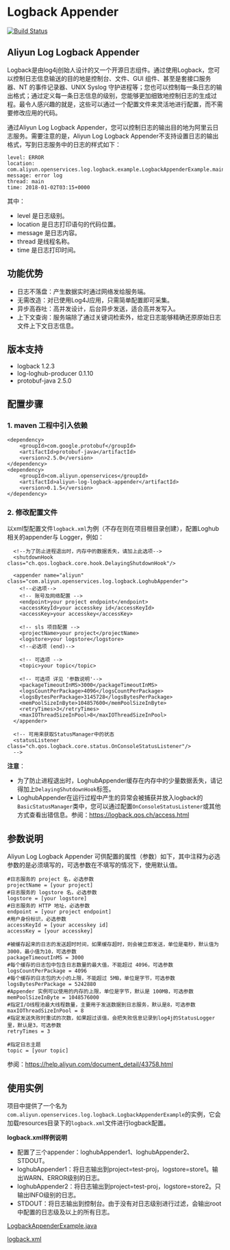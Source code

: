 # Logback Appender

[![Build Status](https://travis-ci.org/aliyun/aliyun-log-logback-appender.svg?branch=master)](https://travis-ci.org/aliyun/aliyun-log-logback-appender)

## Aliyun Log Logback Appender
Logback是由log4j创始人设计的又一个开源日志组件。通过使用Logback，您可以控制日志信息输送的目的地是控制台、文件、GUI 组件、甚至是套接口服务器、NT 的事件记录器、UNIX Syslog 守护进程等；您也可以控制每一条日志的输出格式；通过定义每一条日志信息的级别，您能够更加细致地控制日志的生成过程。最令人感兴趣的就是，这些可以通过一个配置文件来灵活地进行配置，而不需要修改应用的代码。

通过Aliyun Log Logback Appender，您可以控制日志的输出目的地为阿里云日志服务。需要注意的是，Aliyun Log Logback Appender不支持设置日志的输出格式，写到日志服务中的日志的样式如下：
```
level: ERROR
location: com.aliyun.openservices.log.logback.example.LogbackAppenderExample.main(LogbackAppenderExample.java:18)
message: error log
thread: main
time: 2018-01-02T03:15+0000
```
其中：
+ level 是日志级别。
+ location 是日志打印语句的代码位置。
+ message 是日志内容。
+ thread 是线程名称。
+ time 是日志打印时间。


## 功能优势
+ 日志不落盘：产生数据实时通过网络发给服务端。
+ 无需改造：对已使用Log4J应用，只需简单配置即可采集。
+ 异步高吞吐：高并发设计，后台异步发送，适合高并发写入。
+ 上下文查询：服务端除了通过关键词检索外，给定日志能够精确还原原始日志文件上下文日志信息。


## 版本支持
* logback 1.2.3
* log-loghub-producer 0.1.10
* protobuf-java 2.5.0


## 配置步骤

### 1. maven 工程中引入依赖

```
<dependency>
    <groupId>com.google.protobuf</groupId>
    <artifactId>protobuf-java</artifactId>
    <version>2.5.0</version>
</dependency>
<dependency>
    <groupId>com.aliyun.openservices</groupId>
    <artifactId>aliyun-log-logback-appender</artifactId>
    <version>0.1.5</version>
</dependency>
```

### 2. 修改配置文件

以xml型配置文件`logback.xml`为例（不存在则在项目根目录创建），配置Loghub相关的appender与 Logger，例如：
```
  <!--为了防止进程退出时，内存中的数据丢失，请加上此选项-->
  <shutdownHook class="ch.qos.logback.core.hook.DelayingShutdownHook"/>

  <appender name="aliyun" class="com.aliyun.openservices.log.logback.LoghubAppender">
    <!--必选项-->
    <!-- 账号及网络配置 -->
    <endpoint>your project endpoint</endpoint>
    <accessKeyId>your accesskey id</accessKeyId>
    <accessKey>your accesskey</accessKey>

    <!-- sls 项目配置 -->
    <projectName>your project</projectName>
    <logstore>your logstore</logstore>
    <!--必选项 (end)-->

    <!-- 可选项 -->
    <topic>your topic</topic>

    <!-- 可选项 详见 '参数说明'-->
    <packageTimeoutInMS>3000</packageTimeoutInMS>
    <logsCountPerPackage>4096</logsCountPerPackage>
    <logsBytesPerPackage>3145728</logsBytesPerPackage>
    <memPoolSizeInByte>104857600</memPoolSizeInByte>
    <retryTimes>3</retryTimes>
    <maxIOThreadSizeInPool>8</maxIOThreadSizeInPool>
  </appender>

  <!-- 可用来获取StatusManager中的状态
  <statusListener class="ch.qos.logback.core.status.OnConsoleStatusListener"/>
  -->
```
**注意**：
+ 为了防止进程退出时，LoghubAppender缓存在内存中的少量数据丢失，请记得加上`DelayingShutdownHook`标签。
+ LoghubAppender在运行过程中产生的异常会被捕获并放入logback的`BasicStatusManager`类中，您可以通过配置`OnConsoleStatusListener`或其他方式查看出错信息。参阅：https://logback.qos.ch/access.html

## 参数说明

Aliyun Log Logback Appender 可供配置的属性（参数）如下，其中注释为必选参数的是必须填写的，可选参数在不填写的情况下，使用默认值。

```
#日志服务的 project 名，必选参数
projectName = [your project]
#日志服务的 logstore 名，必选参数
logstore = [your logstore]
#日志服务的 HTTP 地址，必选参数
endpoint = [your project endpoint]
#用户身份标识，必选参数
accessKeyId = [your accesskey id]
accessKey = [your accesskey]

#被缓存起来的日志的发送超时时间，如果缓存超时，则会被立即发送，单位是毫秒，默认值为3000，最小值为10，可选参数
packageTimeoutInMS = 3000
#每个缓存的日志包中包含日志数量的最大值，不能超过 4096，可选参数
logsCountPerPackage = 4096
#每个缓存的日志包的大小的上限，不能超过 5MB，单位是字节，可选参数
logsBytesPerPackage = 5242880
#Appender 实例可以使用的内存的上限，单位是字节，默认是 100MB，可选参数
memPoolSizeInByte = 1048576000
#指定I/O线程池最大线程数量，主要用于发送数据到日志服务，默认是8，可选参数
maxIOThreadSizeInPool = 8
#指定发送失败时重试的次数，如果超过该值，会把失败信息记录到log4j的StatusLogger里，默认是3，可选参数
retryTimes = 3

#指定日志主题
topic = [your topic]
```
参阅：https://help.aliyun.com/document_detail/43758.html

## 使用实例
项目中提供了一个名为`com.aliyun.openservices.log.logback.LogbackAppenderExample`的实例，它会加载resources目录下的`logback.xml`文件进行logback配置。

**logback.xml样例说明**
+ 配置了三个appender：loghubAppender1、loghubAppender2、STDOUT。
+ loghubAppender1：将日志输出到project=test-proj，logstore=store1。输出WARN、ERROR级别的日志。
+ loghubAppender2：将日志输出到project=test-proj，logstore=store2。只输出INFO级别的日志。
+ STDOUT：将日志输出到控制台。由于没有对日志级别进行过滤，会输出root中配置的日志级及以上的所有日志。

[LogbackAppenderExample.java](/src/main/java/com/aliyun/openservices/log/logback/example/LogbackAppenderExample.java)

[logback.xml](/src/main/resources/logback.xml)
